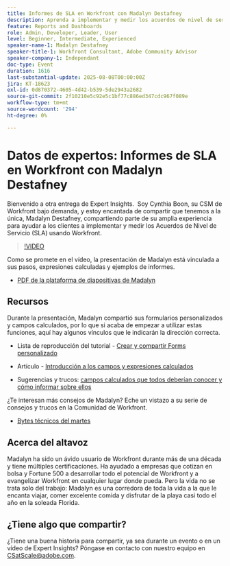 ```yaml
---
title: Informes de SLA en Workfront con Madalyn Destafney
description: Aprenda a implementar y medir los acuerdos de nivel de servicio (SLA) en Adobe Workfront con consejos expertos de Madalyn Destafney, incluidas directrices paso a paso, ejemplos de campos calculados y prácticas recomendadas de formularios personalizados.
feature: Reports and Dashboards
role: Admin, Developer, Leader, User
level: Beginner, Intermediate, Experienced
speaker-name-1: Madalyn Destafney
speaker-title-1: Workfront Consultant, Adobe Community Advisor
speaker-company-1: Independant
doc-type: Event
duration: 1616
last-substantial-update: 2025-08-08T00:00:00Z
jira: KT-18623
exl-id: 0d870372-4605-4d42-b539-5de2943a2682
source-git-commit: 2f10210e5c92e5c1bf77c886ed347cdc967f089e
workflow-type: tm+mt
source-wordcount: '294'
ht-degree: 0%

---
```


# Datos de expertos: Informes de SLA en Workfront con Madalyn Destafney

Bienvenido a otra entrega de Expert Insights.  Soy Cynthia Boon, su CSM de Workfront bajo demanda, y estoy encantada de compartir que tenemos a la única, Madalyn Destafney, compartiendo parte de su amplia experiencia para ayudar a los clientes a implementar y medir los Acuerdos de Nivel de Servicio (SLA) usando Workfront. 

>[!VIDEO](https://video.tv.adobe.com/v/3469901/?learn=on&enablevpops)

Como se promete en el vídeo, la presentación de Madalyn está vinculada a sus pasos, expresiones calculadas y ejemplos de informes. 

* [PDF de la plataforma de diapositivas de Madalyn](https://cdn.experience.workfront.com/Training/Guides/Customer+Success+at+Scale/SLA+Reporting.pdf)

## Recursos

Durante la presentación, Madalyn compartió sus formularios personalizados y campos calculados, por lo que si acaba de empezar a utilizar estas funciones, aquí hay algunos vínculos que le indicarán la dirección correcta. 

* Lista de reproducción del tutorial - [Crear y compartir Forms personalizado](https://experienceleague.adobe.com/es/playlists/workfront-create-and-manage-custom-forms)

* Artículo - [Introducción a los campos y expresiones calculados](https://experienceleague.adobe.com/es/docs/workfront-learn/tutorials-workfront/custom-data/calculated-expressions/get-started-with-calculated-fields-and-expressions)

* Sugerencias y trucos: [campos calculados que todos deberían conocer y cómo informar sobre ellos](https://experienceleague.adobe.com/es/docs/events/the-skill-exchange-recordings/workfront/apr2022/calculated-fields)

¿Te interesan más consejos de Madalyn? Eche un vistazo a su serie de consejos y trucos en la Comunidad de Workfront. 

* [Bytes técnicos del martes](https://experienceleaguecommunities.adobe.com/t5/workfront-discussions/tuesday-tech-bytes/m-p/625812?profile.language=es#M2742)

## Acerca del altavoz 

Madalyn ha sido un ávido usuario de Workfront durante más de una década y tiene múltiples certificaciones. Ha ayudado a empresas que cotizan en bolsa y Fortune 500 a desarrollar todo el potencial de Workfront y a evangelizar Workfront en cualquier lugar donde pueda. Pero la vida no se trata solo del trabajo: Madalyn es una corredora de toda la vida a la que le encanta viajar, comer excelente comida y disfrutar de la playa casi todo el año en la soleada Florida. 

## ¿Tiene algo que compartir?

¿Tiene una buena historia para compartir, ya sea durante un evento o en un vídeo de Expert Insights? Póngase en contacto con nuestro equipo en [CSatScale@adobe.com](mailto:CSatScale@adobe.com).
